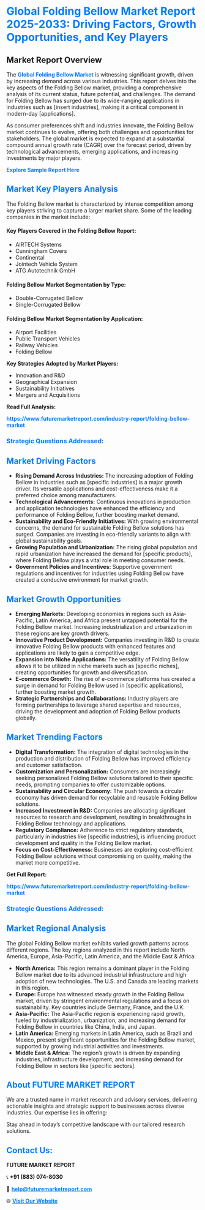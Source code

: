 <h1 style="color: #007BFF;">Global Folding Bellow Market Report 2025-2033: Driving Factors, Growth Opportunities, and Key Players</h1>

<section id="overview">
<h2>Market Report Overview</h2>
<p>The <a href="https://www.futuremarketreport.com/industry-report/folding-bellow-market" style="color: #007BFF; text-decoration: none;"><strong>Global Folding Bellow Market</strong></a> is witnessing significant growth, driven by increasing demand across various industries. This report delves into the key aspects of the Folding Bellow market, providing a comprehensive analysis of its current status, future potential, and challenges. The demand for Folding Bellow has surged due to its wide-ranging applications in industries such as [insert industries], making it a critical component in modern-day [applications].</p>
<p>As consumer preferences shift and industries innovate, the Folding Bellow market continues to evolve, offering both challenges and opportunities for stakeholders. The global market is expected to expand at a substantial compound annual growth rate (CAGR) over the forecast period, driven by technological advancements, emerging applications, and increasing investments by major players.</p>
</section>

<section id="overview">
<p><a href="https://www.futuremarketreport.com/request-sample/reportId=126186" style="color: #007BFF; text-decoration: none;"><strong>Explore Sample Report Here</strong></a></p>
</section>

<section id="key-players">
<h2 style="color: #007BFF;">Market Key Players Analysis</h2>
<p>The Folding Bellow market is characterized by intense competition among key players striving to capture a larger market share. Some of the leading companies in the market include:</p>
<h4>Key Players Covered in the Folding Bellow Report:</h4>
<ul><li>AIRTECH Systems</li><li>Cunningham Covers</li><li>Continental</li><li>Jointech Vehicle System</li><li>ATG Autotechnik GmbH</li></ul>
<h4>Folding Bellow Market Segmentation by Type:</h4>
<ul><li>Double-Corrugated Bellow</li><li>Single-Corrugated Bellow</li></ul>

<h4>Folding Bellow Market Segmentation by Application:</h4>
<ul><li>Airport Facilities</li><li>Public Transport Vehicles</li><li>Railway Vehicles</li><li>Folding Bellow</li></ul>
<p><strong>Key Strategies Adopted by Market Players:</strong></p>
<ul>
<li>Innovation and R&D</li>
<li>Geographical Expansion</li>
<li>Sustainability Initiatives</li>
<li>Mergers and Acquisitions</li>
</ul>
</section>

<section>
<p><strong>Read Full Analysis: </strong></p><a href="https://www.futuremarketreport.com/industry-report/folding-bellow-market" style="color: #007BFF; text-decoration: none;"><strong>https://www.futuremarketreport.com/industry-report/folding-bellow-market</strong></a>
<h3 style="color: #007BFF;">Strategic Questions Addressed:</h3>
</section>

<section id="driving-factors">
<h2 style="color: #007BFF;">Market Driving Factors</h2>
<ul>
<li><strong>Rising Demand Across Industries:</strong> The increasing adoption of Folding Bellow in industries such as [specific industries] is a major growth driver. Its versatile applications and cost-effectiveness make it a preferred choice among manufacturers.</li>
<li><strong>Technological Advancements:</strong> Continuous innovations in production and application technologies have enhanced the efficiency and performance of Folding Bellow, further boosting market demand.</li>
<li><strong>Sustainability and Eco-Friendly Initiatives:</strong> With growing environmental concerns, the demand for sustainable Folding Bellow solutions has surged. Companies are investing in eco-friendly variants to align with global sustainability goals.</li>
<li><strong>Growing Population and Urbanization:</strong> The rising global population and rapid urbanization have increased the demand for [specific products], where Folding Bellow plays a vital role in meeting consumer needs.</li>
<li><strong>Government Policies and Incentives:</strong> Supportive government regulations and incentives for industries using Folding Bellow have created a conducive environment for market growth.</li>
</ul>
</section>

<section id="growth-opportunities">
<h2 style="color: #007BFF;">Market Growth Opportunities</h2>
<ul>
<li><strong>Emerging Markets:</strong> Developing economies in regions such as Asia-Pacific, Latin America, and Africa present untapped potential for the Folding Bellow market. Increasing industrialization and urbanization in these regions are key growth drivers.</li>
<li><strong>Innovative Product Development:</strong> Companies investing in R&D to create innovative Folding Bellow products with enhanced features and applications are likely to gain a competitive edge.</li>
<li><strong>Expansion into Niche Applications:</strong> The versatility of Folding Bellow allows it to be utilized in niche markets such as [specific niches], creating opportunities for growth and diversification.</li>
<li><strong>E-commerce Growth:</strong> The rise of e-commerce platforms has created a surge in demand for Folding Bellow used in [specific applications], further boosting market growth.</li>
<li><strong>Strategic Partnerships and Collaborations:</strong> Industry players are forming partnerships to leverage shared expertise and resources, driving the development and adoption of Folding Bellow products globally.</li>
</ul>
</section>

<section id="trending-factors">
<h2 style="color: #007BFF;">Market Trending Factors</h2>
<ul>
<li><strong>Digital Transformation:</strong> The integration of digital technologies in the production and distribution of Folding Bellow has improved efficiency and customer satisfaction.</li>
<li><strong>Customization and Personalization:</strong> Consumers are increasingly seeking personalized Folding Bellow solutions tailored to their specific needs, prompting companies to offer customizable options.</li>
<li><strong>Sustainability and Circular Economy:</strong> The push towards a circular economy has driven demand for recyclable and reusable Folding Bellow solutions.</li>
<li><strong>Increased Investment in R&D:</strong> Companies are allocating significant resources to research and development, resulting in breakthroughs in Folding Bellow technology and applications.</li>
<li><strong>Regulatory Compliance:</strong> Adherence to strict regulatory standards, particularly in industries like [specific industries], is influencing product development and quality in the Folding Bellow market.</li>
<li><strong>Focus on Cost-Effectiveness:</strong> Businesses are exploring cost-efficient Folding Bellow solutions without compromising on quality, making the market more competitive.</li>
</ul>
</section>

<section>
<p><strong>Get Full Report: </strong></p><a href="https://www.futuremarketreport.com/industry-report/folding-bellow-market" style="color: #007BFF; text-decoration: none;"><strong>https://www.futuremarketreport.com/industry-report/folding-bellow-market</strong></a>
<h3 style="color: #007BFF;">Strategic Questions Addressed:</h3>
</section>


<section id="regional-analysis">
<h2 style="color: #007BFF;">Market Regional Analysis</h2>
<p>The global Folding Bellow market exhibits varied growth patterns across different regions. The key regions analyzed in this report include North America, Europe, Asia-Pacific, Latin America, and the Middle East & Africa:</p>
<ul>
<li><strong>North America:</strong> This region remains a dominant player in the Folding Bellow market due to its advanced industrial infrastructure and high adoption of new technologies. The U.S. and Canada are leading markets in this region.</li>
<li><strong>Europe:</strong> Europe has witnessed steady growth in the Folding Bellow market, driven by stringent environmental regulations and a focus on sustainability. Key countries include Germany, France, and the U.K.</li>
<li><strong>Asia-Pacific:</strong> The Asia-Pacific region is experiencing rapid growth, fueled by industrialization, urbanization, and increasing demand for Folding Bellow in countries like China, India, and Japan.</li>
<li><strong>Latin America:</strong> Emerging markets in Latin America, such as Brazil and Mexico, present significant opportunities for the Folding Bellow market, supported by growing industrial activities and investments.</li>
<li><strong>Middle East & Africa:</strong> The region’s growth is driven by expanding industries, infrastructure development, and increasing demand for Folding Bellow in sectors like [specific sectors].</li>
</ul>
</section>

<footer>
<h2 style="color: #007BFF;">About FUTURE MARKET REPORT</h2>
<p>We are a trusted name in market research and advisory services, delivering actionable insights and strategic support to businesses across diverse industries. Our expertise lies in offering:</p>

<p>Stay ahead in today’s competitive landscape with our tailored research solutions.</p>

<h2 style="color: #007BFF;">Contact Us:</h2>
<p><strong>FUTURE MARKET REPORT</strong></p>
<p>📞 <strong>+91 (883) 074-8030</strong></p>
<p>📧 <strong><a href="mailto:help@futuremarketreport.com" style="color: #007BFF;">help@futuremarketreport.com</a></strong></p>
<p>🌐 <strong><a href="https://www.futuremarketreport.com/" style="color: #007BFF;">Visit Our Website</a></strong></p>
</footer>